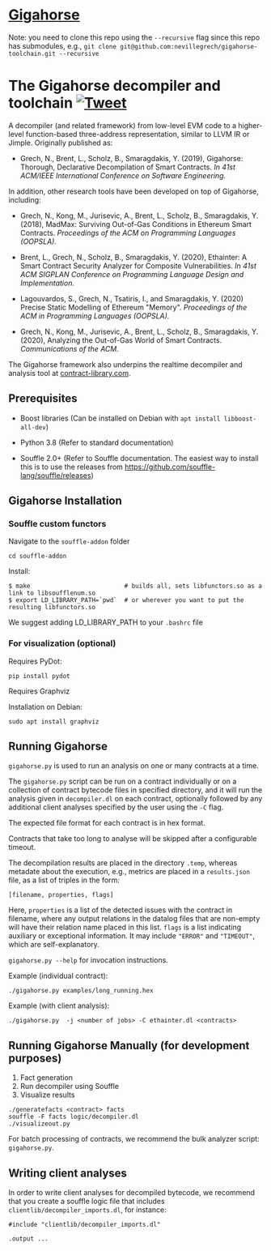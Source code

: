 [Gigahorse](https://vignette.wikia.nocookie.net/roadwarrior/images/e/ea/MMFR_Gigahorse-876x534.jpg/revision/latest?cb=20150427175606)
=============================

Note: you need to clone this repo using the `--recursive` flag since this repo has submodules, e.g., `git clone git@github.com:nevillegrech/gigahorse-toolchain.git --recursive`


# The Gigahorse decompiler and toolchain [![Tweet](https://img.shields.io/twitter/url/http/shields.io.svg?style=social)](https://twitter.com/intent/tweet?text=Gigahorse%20-%20Decompilation%20and%20Analysis%20for%20Ethereum%20Smart%20Contracts&url=https://www.github.com/nevillegrech/gigahorse-toolchain)
A decompiler (and related framework) from low-level EVM code to a higher-level function-based three-address representation, similar to LLVM IR or Jimple. Originally published as:

- Grech, N., Brent, L., Scholz, B., Smaragdakis, Y. (2019), Gigahorse: Thorough, Declarative Decompilation of Smart Contracts. *In 41st ACM/IEEE International Conference on Software Engineering.*

In addition, other research tools have been developed on top of Gigahorse, including:

-  Grech, N., Kong, M., Jurisevic, A., Brent, L., Scholz, B., Smaragdakis, Y. (2018), MadMax: Surviving Out-of-Gas Conditions in Ethereum Smart Contracts. *Proceedings of the ACM on Programming Languages (OOPSLA).*

-  Brent, L., Grech, N., Scholz, B., Smaragdakis, Y. (2020), Ethainter: A Smart Contract Security Analyzer for Composite Vulnerabilities.
*In 41st ACM SIGPLAN Conference on Programming Language Design and Implementation.*

-  Lagouvardos, S., Grech, N., Tsatiris, I., and Smaragdakis, Y. (2020) Precise Static Modelling of Ethereum "Memory". *Proceedings of the ACM in Programming Languages (OOPSLA).*

-  Grech, N., Kong, M., Jurisevic, A., Brent, L., Scholz, B., Smaragdakis, Y. (2020),  Analyzing the Out-of-Gas World of Smart Contracts. *Communications of the ACM.*


The Gigahorse framework also underpins the realtime decompiler and analysis tool at [contract-library.com](https://contract-library.com).


## Prerequisites

- Boost libraries (Can be installed on Debian with `apt install libboost-all-dev`)

- Python 3.8 (Refer to standard documentation)

- Souffle 2.0+ (Refer to Souffle documentation. The easiest way to install this is to use the releases from https://github.com/souffle-lang/souffle/releases)

## Gigahorse Installation

### Souffle custom functors
Navigate to the `souffle-addon` folder
```
cd souffle-addon
```

Install:

    $ make                          # builds all, sets libfunctors.so as a link to libsoufflenum.so
    $ export LD_LIBRARY_PATH=`pwd`  # or wherever you want to put the resulting libfunctors.so

We suggest adding LD_LIBRARY_PATH to your `.bashrc` file

### For visualization (optional)
Requires PyDot:
```
pip install pydot
```

Requires Graphviz

Installation on Debian:
```
sudo apt install graphviz
```

## Running Gigahorse
`gigahorse.py` is used to run an analysis on one or many contracts at a time.

The `gigahorse.py` script can be run on a contract individually or on a
collection of contract bytecode files in specified directory, and it will run the analysis given in `decompiler.dl` on
each contract, optionally followed by any additional client analyses specified by the
user using the `-C` flag.

The expected file format for each contract is in hex format.

Contracts that take too long to analyse will be skipped after a configurable
timeout.

The decompilation results are placed in the directory `.temp`, whereas metadate about the execution, e.g., metrics are placed in a `results.json` file, as a list of triples in the form:

```[filename, properties, flags]```

Here, `properties` is a list of the detected issues with the contract in filename,
where any output relations in the datalog files that are non-empty will have their
relation name placed in this list.
`flags` is a list indicating auxiliary or exceptional information. It may include
`"ERROR"` and `"TIMEOUT"`, which are self-explanatory.

`gigahorse.py --help` for invocation instructions.


Example (individual contract):

```
./gigahorse.py examples/long_running.hex
```

Example (with client analysis):

```
./gigahorse.py  -j <number of jobs> -C ethainter.dl <contracts>
``` 

## Running Gigahorse Manually (for development purposes)
1. Fact generation
2. Run decompiler using Souffle
3. Visualize results


```
./generatefacts <contract> facts
souffle -F facts logic/decompiler.dl
./visualizeout.py
```

For batch processing of contracts, we recommend the bulk analyzer script:  `gigahorse.py`.


## Writing client analyses

In order to write client analyses for decompiled bytecode, we recommend that you create a souffle logic file that includes `clientlib/decompiler_imports.dl`, for instance:
```
#include "clientlib/decompiler_imports.dl"

.output ...
```
